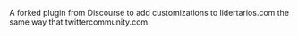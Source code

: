 A forked plugin from Discourse to add customizations to lidertarios.com the same way that twittercommunity.com.
